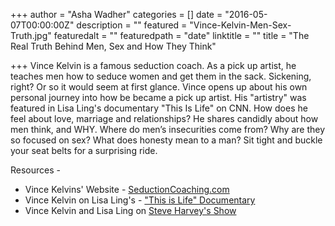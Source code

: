 +++
author = "Asha Wadher"
categories = []
date = "2016-05-07T00:00:00Z"
description = ""
featured = "Vince-Kelvin-Men-Sex-Truth.jpg"
featuredalt = ""
featuredpath = "date"
linktitle = ""
title = "The Real Truth Behind Men, Sex and How They Think"

+++
<audio src="https://s3.amazonaws.com/twizted/static/assets/podcast/Ep17_VinceKelvin_PickUpArtist.mp3"></audio>
Vince Kelvin is a famous seduction coach. As a pick up artist, he teaches men how to seduce women and get them in the sack. Sickening, right? Or so it would seem at first glance. Vince opens up about his own personal journey into how be became a pick up artist. His "artistry" was featured in Lisa Ling's documentary "This Is Life" on CNN. How does he feel about love, marriage and relationships? He shares candidly about how men think, and WHY. Where do men’s insecurities come from? Why are they so focused on sex? What does honesty mean to a man? Sit tight and buckle your seat belts for a surprising ride.



<p style="margin-bottom: 0em;">Resources -</p>

 - Vince Kelvins' Website - <a href="http://www.seductioncoaching.com/ " target="_blank">SeductionCoaching.com</a>
 - Vince Kelvin on Lisa Ling's - <a href="http://www.cnn.com/2015/12/09/opinions/kelvin-helping-men-talk-to-women/" target="_blank">"This is Life" Documentary</a>
 - Vince Kelvin and Lisa Ling on <a href="http://www.steveharveytv.com/lisa-ling-this-is-life/" target="_blank">Steve Harvey's Show</a>


